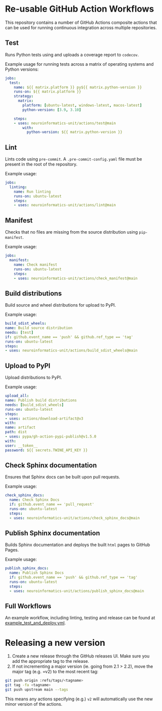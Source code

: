 # Re-usable GitHub Action Workflows

This repository contains a number of GitHub Actions composite actions that
can be used for running continuous integration across multiple repositories.

## Test
Runs Python tests using and uploads a coverage report to `codecov`.

Example usage for running tests across a matrix of operating systems and
Python versions:

```yaml
jobs:
  test:
    name: ${{ matrix.platform }} py${{ matrix.python-version }}
    runs-on: ${{ matrix.platform }}
    strategy:
      matrix:
        platform: [ubuntu-latest, windows-latest, macos-latest]
        python-version: [3.9, 3.10]

    steps:
    - uses: neuroinformatics-unit/actions/test@main
        with:
          python-version: ${{ matrix.python-version }}
```

## Lint
Lints code using `pre-commit`. A `.pre-commit-config.yaml` file must be present
in the root of the repository.

Example usage:

```yaml
jobs:
  linting:
    name: Run linting
    runs-on: ubuntu-latest
    steps:
    - uses: neuroinformatics-unit/actions/lint@main
```

## Manifest
Checks that no files are missing from the source distribution using
`pip-manifest`.

Example usage:
```yaml
jobs:
  manifest:
    name: Check manifest
    runs-on: ubuntu-latest
    steps:
    - uses: neuroinformatics-unit/actions/check_manifest@main
```

## Build distributions
Build source and wheel distributions for upload to PyPI.

Example usage:
```yaml
build_sdist_wheels:
name: Build source distribution
needs: [test]
if: github.event_name == 'push' && github.ref_type == 'tag'
runs-on: ubuntu-latest
steps:
- uses: neuroinformatics-unit/actions/build_sdist_wheels@main
```

## Upload to PyPI
Upload distributions to PyPI.

Example usage:
```yaml
upload_all:
name: Publish build distributions
needs: [build_sdist_wheels]
runs-on: ubuntu-latest
steps:
- uses: actions/download-artifact@v3
with:
name: artifact
path: dist
- uses: pypa/gh-action-pypi-publish@v1.5.0
with:
user: __token__
password: ${{ secrets.TWINE_API_KEY }}
```

## Check Sphinx documentation
Ensures that Sphinx docs can be built upon pull requests.

Example usage:
```yaml
check_sphinx_docs:
  name: Check Sphinx Docs
  if: github.event_name == 'pull_request'
  runs-on: ubuntu-latest
  steps:
  - uses: neuroinformatics-unit/actions/check_sphinx_docs@main
```

## Publish Sphinx documentation
Builds Sphinx documentation and deploys the built `html` pages to GitHub Pages.

Example usage:
```yaml
publish_sphinx_docs:
  name: Publish Sphinx Docs
  if: github.event_name == 'push' && github.ref_type == 'tag'
  runs-on: ubuntu-latest
  steps:
  - uses: neuroinformatics-unit/actions/publish_sphinx_docs@main
```

## Full Workflows
An example workflow, including linting, testing and release can be found at [example_test_and_deploy.yml](./example_test_and_deploy.yml).

# Releasing a new version

1. Create a new release through the GitHub releases UI. Make sure you add the appropriate tag to the release.
2. If not incrementing a major version (ie. going from 2.1 > 2.2), move the major tag (e.g. <tagname>=v2) to the most recent tag:

```bash
git push origin :refs/tags/<tagname>
git tag -fa <tagname>
git push upstream main --tags
```

This means any actions specifying (e.g.) `v2` will automatically use the new minor version of the actions.

